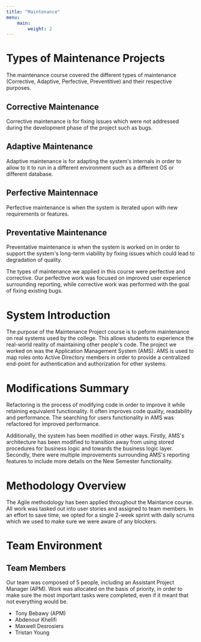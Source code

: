 ```yaml
---
title: "Maintenance"
menu: 
    main:
        weight: 2
---
```

<p></p>

# Types of Maintenance Projects

The maintenance course covered the different types of maintenance (Corrective, Adaptive, Perfective, Preventitive) and their respective purposes. 

## Corrective Maintenance

Corrective maintenance is for fixing issues which were not addressed during the development phase of the project such as bugs.

## Adaptive Maintenance

Adaptive maintenance is for adapting the system's internals in order to allow to it to run in a different environment such as a different OS or different database.

## Perfective Maintennace

Perfective maintenance is when the system is iterated upon with new requirements or features.

## Preventative Maintenance

Preventative maintenance is when the system is worked on in order to support the system's long-term viability by fixing issues which could lead to degradation of quality.

The types of maintenance we applied in this course were perfective and corrective. Our perfective work was focused on improved user experience surrounding reporting, while corrective work was performed with the goal of fixing existing bugs.

# System Introduction

The purpose of the Maintenance Project course is to peform maintenance on real systems used by the college. This allows students to experience the real-world reality of maintaining other people's code. The project we worked on was the Application Management System (AMS). AMS is used to map roles onto Active Directory members in order to provide a centralized end-point for authentication and authorization for other systems.

# Modifications Summary

Refactoring is the process of modifying code in order to improve it while retaining equivalent functionality. It often improves code quality, readability and performance. The searching for users functionality in AMS was refactored for improved performance.

Additionally, the system has been modified in other ways. Firstly, AMS's architecture has been modified to transition away from using stored procedures for business logic and towards the business logic layer. Secondly, there were multiple improvements surrounding AMS's reporting features to include more details on the New Semester functionality.

# Methodology Overview

The Agile methodology has been applied throughout the Maintance course. All work was tasked out into user stories and assigned to team members. In an effort to save time, we opted for a single 2-week sprint with daily scrums which we used to make sure we were aware of any blockers.

# Team Environment

## Team Members

Our team was composed of 5 people, including an Assistant Project Manager (APM). Work was allocated on the basis of priority, in order to make sure the most important tasks were completed, even if it meant that not everything would be.

 - Tony Bebawy (APM)
 - Abdenour Khelifi
 - Maxwell Desrosiers
 - Tristan Young